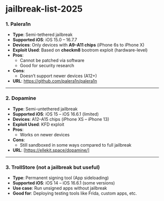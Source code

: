 # jailbreak-list-2025

### 1. **Palera1n**

- **Type**: Semi-tethered jailbreak
- **Supported iOS**: iOS 15.0 – 16.7.7
- **Devices**: Only devices with **A9–A11 chips** (iPhone 6s to iPhone X)
- **Exploit Used**: Based on **checkm8** bootrom exploit (hardware-level)
- **Pros**:
  - Cannot be patched via software
  - Good for security research
- **Cons**:
  - Doesn’t support newer devices (A12+)
- **URL**: https://github.com/palera1n/palera1n

------

### 2. **Dopamine**

- **Type**: Semi-untethered jailbreak
- **Supported iOS**: iOS 15 – iOS 16.6.1 (limited)
- **Devices**: A12–A15 chips (iPhone XS – iPhone 13)
- **Exploit Used**: KFD exploit
- **Pros**:
  - Works on newer devices
- **Cons**:
  - Still sandboxed in some ways compared to full jailbreak
- **URL**: [https://ellekit.space/dopamine/]

------

### 3. **TrollStore (not a jailbreak but useful)**

- **Type**: Permanent signing tool (App sideloading)
- **Supported iOS**: iOS 14 – iOS 16.6.1 (some versions)
- **Use case**: Run unsigned apps without jailbreak
- **Good for**: Deploying testing tools like Frida, custom apps, etc.
